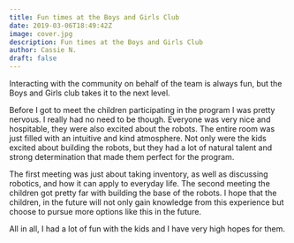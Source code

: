 ```yaml
---
title: Fun times at the Boys and Girls Club
date: 2019-03-06T18:49:42Z
image: cover.jpg
description: Fun times at the Boys and Girls Club
author: Cassie N.
draft: false
---
```


Interacting with the community on behalf of the team is always fun, but the Boys and Girls club takes it to the next level.

<!--more-->

Before I got to meet the children participating in the program I was pretty nervous. I really had no need to be though. Everyone was very nice and hospitable, they were also excited about the robots. The entire room was just filled with an intuitive and kind atmosphere. Not only were the kids excited about building the robots, but they had a lot of natural talent and strong determination that made them perfect for the program.

The first meeting was just about taking inventory, as well as discussing robotics, and how it can apply to everyday life. The second meeting the children got pretty far with building the base of the robots. I hope that the children, in the future will not only gain knowledge from this experience but choose to pursue more options like this in the future.

All in all, I had a lot of fun with the kids and I have very high hopes for them.
